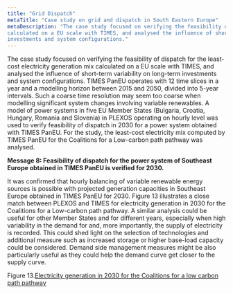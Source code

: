 ```yaml
---
title: "Grid Dispatch"
metaTitle: "Case study on grid and dispatch in South Eastern Europe"
metaDescription: "The case study focused on verifying the feasibility of dispatch for the least-cost electricity generation mix
calculated on a EU scale with TIMES, and analysed the influence of short-term variability on long-term
investments and system configurations."
---
```


The case study focused on verifying the feasibility of dispatch for the least-cost electricity generation mix calculated on a EU scale with TIMES, and analysed the influence of short-term variability on long-term investments and system configurations. TIMES PanEU operates with 12 time slices in a year and a modelling horizon between 2015 and 2050, divided into 5-year intervals. Such a coarse time resolution may seem too coarse when modelling significant system changes involving variable renewables. A model of power systems in five EU Member States (Bulgaria, Croatia, Hungary, Romania and Slovenia) in PLEXOS operating on hourly level was used to verify feasibility of dispatch in 2030 for a power system obtained with TIMES PanEU. For the study, the least-cost electricity mix computed by TIMES PanEU for the Coalitions for a Low-carbon path pathway was analysed.

**Message 8: Feasibility of dispatch for the power system of Southeast Europe obtained in TIMES PanEU is verified for 2030.**

It was confirmed that hourly balancing of variable renewable energy sources is possible with projected generation capacities in Southeast Europe obtained in TIMES PanEU for 2030. Figure 13 illustrates a close match between PLEXOS and TIMES for electricity generation in 2030 for the Coalitions for a Low-carbon path pathway. A similar analysis could be useful for other Member States and for different years, especially when high variability in the demand for and, more importantly, the supply of electricity is recorded. This could shed light on the selection of technologies and additional measure such as increased storage or higher base-load capacity could be considered. Demand side management measures might be also particularly useful as they could help the demand curve get closer to the supply curve.

Figure 13.[Electricity generation in 2030 for the Coalitions for a low carbon path pathway](./gridDispatch.png)
